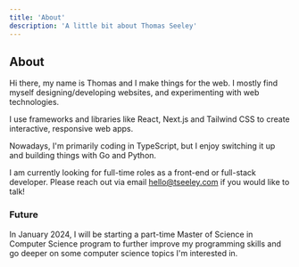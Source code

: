 ```yaml
---
title: 'About'
description: 'A little bit about Thomas Seeley'
---
```


## About

Hi there, my name is Thomas and I make things for the web. I mostly find myself designing/developing websites, and experimenting with web technologies.

I use frameworks and libraries like React, Next.js and Tailwind CSS to create interactive, responsive web apps.

Nowadays, I'm primarily coding in TypeScript, but I enjoy switching it up and building things with Go and Python.

I am currently looking for full-time roles as a front-end or full-stack developer. Please reach out via email [hello@tseeley.com](mailto:hello@tseeley.com) if you would like to talk!

### Future

In January 2024, I will be starting a part-time Master of Science in Computer Science program to further improve my programming skills and go deeper on some computer science topics I'm interested in. 
